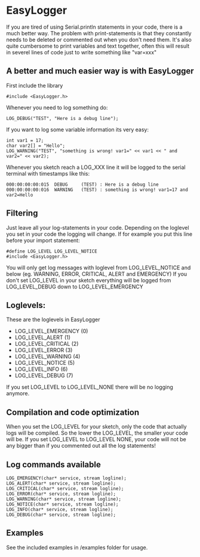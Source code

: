 # EasyLogger
If you are tired of using Serial.println statements in your code, there is a much better way. The problem with print-statements is that they constantly needs to be deleted or commented out when you don't need them.
It's also quite cumbersome to print variables and text together, often this will result in severel lines of code just to write something like "var=xxx"

## A better and much easier way is with EasyLogger

First include the library
```
#include <EasyLogger.h>
```
Whenever you need to log something do:
```
LOG_DEBUG("TEST", "Here is a debug line");
```
If you want to log some variable information its very easy:
```
int var1 = 17;
char var2[] = "Hello";
LOG_WARNING("TEST", "something is wrong! var1=" << var1 << " and var2=" << var2);
```
Whenever you sketch reach a LOG_XXX line it will be logged to the serial terminal with timestamps like this:
```
000:00:00:00:015  DEBUG     (TEST) : Here is a debug line
000:00:00:00:016  WARNING   (TEST) : something is wrong! var1=17 and var2=Hello
```
## Filtering
Just leave all your log-statements in your code. Depending on the loglevel you set in your code the logging will change.
If for example you put this line before your import statement:
```
#define LOG_LEVEL LOG_LEVEL_NOTICE
#include <EasyLogger.h>
```
You will only get log messages with loglevel from LOG_LEVEL_NOTICE and below (eg. WARNING, ERROR, CRITICAL, ALERT and EMERGENCY)
If you don't set LOG_LEVEL in your sketch everything will be logged from LOG_LEVEL_DEBUG down to LOG_LEVEL_EMERGENCY

## Loglevels:
These are the loglevels in EasyLogger
* LOG_LEVEL_EMERGENCY (0)
* LOG_LEVEL_ALERT (1)
* LOG_LEVEL_CRITICAL (2)
* LOG_LEVEL_ERROR (3)
* LOG_LEVEL_WARNING (4)
* LOG_LEVEL_NOTICE (5)
* LOG_LEVEL_INFO (6)
* LOG_LEVEL_DEBUG (7)

If you set LOG_LEVEL to LOG_LEVEL_NONE there will be no logging anymore.

## Compilation and code optimization
When you set the LOG_LEVEL for your sketch, only the code that actually logs will be compiled.
So the lower the LOG_LEVEL, the smaller your code will be.
If you set LOG_LEVEL to LOG_LEVEL NONE, your code will not be any bigger than if you commented out all the log statements!

## Log commands available
```
LOG_EMERGENCY(char* service, stream logline);
LOG_ALERT(char* service, stream logline);
LOG_CRITICAL(char* service, stream logline);
LOG_ERROR(char* service, stream logline);
LOG_WARNING(char* service, stream logline);
LOG_NOTICE(char* service, stream logline);
LOG_INFO(char* service, stream logline);
LOG_DEBUG(char* service, stream logline);
```
## Examples
See the included examples in /examples folder for usage.